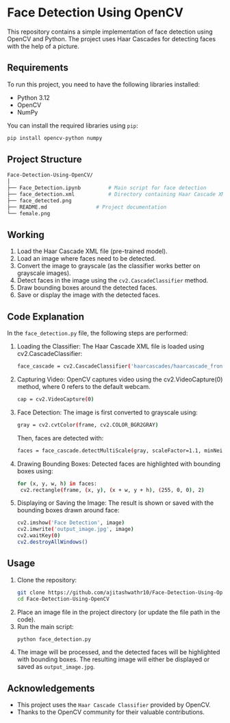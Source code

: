 # Face Detection Using OpenCV

This repository contains a simple implementation of face detection using OpenCV and Python. The project uses Haar Cascades for detecting faces with the help of a picture.

## Requirements
To run this project, you need to have the following libraries installed:
- Python 3.12
- OpenCV
- NumPy

You can install the required libraries using `pip`:

```bash
pip install opencv-python numpy
```
## Project Structure
```bash
Face-Detection-Using-OpenCV/
│
├── Face_Detection.ipynb         # Main script for face detection
├── face_detection.xml           # Directory containing Haar Cascade XML files
├── face_detected.png    
├── README.md                # Project documentation
└── female.png        
```
## Working
1. Load the Haar Cascade XML file (pre-trained model).
2. Load an image where faces need to be detected.
3. Convert the image to grayscale (as the classifier works better on grayscale images).
4. Detect faces in the image using the `cv2.CascadeClassifier` method.
5. Draw bounding boxes around the detected faces.
6. Save or display the image with the detected faces.

## Code Explanation
In the `face_detection.py` file, the following steps are performed:
1. Loading the Classifier:
   The Haar Cascade XML file is loaded using cv2.CascadeClassifier:
   ```bash
   face_cascade = cv2.CascadeClassifier('haarcascades/haarcascade_frontalface_default.xml')
   ```
2. Capturing Video:
   OpenCV captures video using the cv2.VideoCapture(0) method, where 0 refers to the default webcam.
   ```bash
   cap = cv2.VideoCapture(0)
   ```
3. Face Detection:
   The image is first converted to grayscale using:
   ```bash
   gray = cv2.cvtColor(frame, cv2.COLOR_BGR2GRAY)
   ```
   Then, faces are detected with:
   ```bash
   faces = face_cascade.detectMultiScale(gray, scaleFactor=1.1, minNeighbors=5, minSize=(30, 30))
   ```
4. Drawing Bounding Boxes:
   Detected faces are highlighted with bounding boxes using:
   ```bash
   for (x, y, w, h) in faces:
    cv2.rectangle(frame, (x, y), (x + w, y + h), (255, 0, 0), 2)
   ```
5. Displaying or Saving the Image:
   The result is shown or saved with the bounding boxes drawn around face:
   ```bash
   cv2.imshow('Face Detection', image)
   cv2.imwrite('output_image.jpg', image)
   cv2.waitKey(0)
   cv2.destroyAllWindows()
   ```
## Usage

1. Clone the repository:
   ```bash
   git clone https://github.com/ajitashwathr10/Face-Detection-Using-OpenCV.git
   cd Face-Detection-Using-OpenCV
   ```
2. Place an image file in the project directory (or update the file path in the code).
3. Run the main script:
   ```bash
   python face_detection.py
   ```
4. The image will be processed, and the detected faces will be highlighted with bounding boxes. The resulting image will either be displayed or saved as `output_image.jpg`.

## Acknowledgements
- This project uses the `Haar Cascade Classifier` provided by OpenCV.
- Thanks to the OpenCV community for their valuable contributions.

